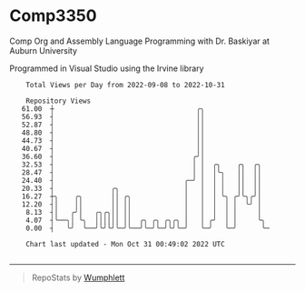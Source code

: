 # Comp3350
Comp Org and Assembly Language Programming with Dr. Baskiyar at Auburn University

Programmed in Visual Studio using the Irvine library

```
    Total Views per Day from 2022-09-08 to 2022-10-31

    Repository Views
   61.00  ┼                                   ╭╮
   56.93  ┤                                   ││
   52.87  ┤                                   ││
   48.80  ┤                                   ││
   44.73  ┤                                   ││
   40.67  ┤                                   ││
   36.60  ┤                                  ╭╯│
   32.53  ┤                                  │ │  ╭╮    ╭╮  ╭╮
   28.47  ┤                                  │ │  │╰╮   ││  ││
   24.40  ┤                                ╭─╯ │  │ │   ││  ││
   20.33  ┤              ╭╮                │   │  │ │   ││  ││
   16.27  ┼╮    ╭╮       ││ ╭╮             │   │  │ ╰╮ ╭╯╰╮╭╯│
   12.20  ┤│    ││       ││ ││             │   │  │  │ │  ╰╯ │
    8.13  ┤│   ╭╯│   ╭╮╭╮││ ││             │   │  │  │ │     │
    4.07  ┤╰──╮│ ╰╮  ││││││ ││  ╭╮ ╭╮ ╭╮╭╮ │   │ ╭╯  │ │     ╰╮
    0.00  ┤   ╰╯  ╰──╯╰╯╰╯╰─╯╰──╯╰─╯╰─╯╰╯╰─╯   ╰─╯   ╰─╯      ╰─

    Chart last updated - Mon Oct 31 00:49:02 2022 UTC
    
```

---

> RepoStats by [Wumphlett](https://github.com/Wumphlett)

